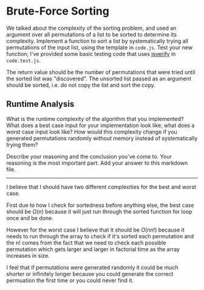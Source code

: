 # Brute-Force Sorting

We talked about the complexity of the sorting problem, and used an argument over
all permutations of a list to be sorted to determine its complexity. Implement
a function to sort a list by systematically trying all permutations of the input
list, using the template in `code.js`. Test your new function; I've provided
some basic testing code that uses [jsverify](https://jsverify.github.io/) in
`code.test.js`.

The return value should be the number of permutations that were tried until the
sorted list was "discovered". The unsorted list passed as an argument should be
sorted, i.e. do not copy the list and sort the copy.

## Runtime Analysis

What is the runtime complexity of the algorithm that you implemented? What does
a best case input for your implementation look like, what does a worst case
input look like? How would this complexity change if you generated permutations
randomly without memory instead of systematically trying them?

Describe your reasoning and the conclusion you've come to. Your reasoning is the
most important part. Add your answer to this markdown file.

----------------------------------------------------------------------

I believe that I should have two different complexities for the best and worst case.

First due to how I check for sortedness before anything else, the best case should be $\Omega(n)$ because it will just run through the sorted function for loop once and be done.

However for the worst case I believe that it should be $O(nn!)$ because it needs to run through the array to check if it's sorted each permutation and the n! comes from the fact that we need to check each possible permutation which gets larger and larger in factorial time as the array increases in size.

I feel that if permutations were generated randomly it could be much shorter or infinitely longer because you could generate the correct permuation the first time or you could never find it.
